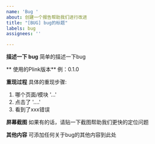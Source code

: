 ```yaml
---
name: 'Bug '
about: 创建一个报告帮助我们进行改进
title: "[BUG] bug的标题"
labels: bug
assignees: ''

---
```


**描述一下 bug**
简单的描述一下bug

** 使用的Plink版本**
例：0.1.0

**重现过程**
具体的重现步骤:
1. 哪个页面/模块 '...'
2. 点击了 '....'
3. 看到了xxx错误

**屏幕截图**
如果有的话，请贴一下截图帮助我们更快的定位问题

**其他内容**
可添加任何关于bug的其他内容到此处
